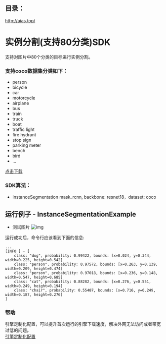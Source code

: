 ## 目录：
http://aias.top/


# 实例分割(支持80分类)SDK
支持对图片中80个分类的目标进行实例分割。

### 支持coco数据集分类如下：
- person
- bicycle
- car
- motorcycle
- airplane
- bus
- train
- truck
- boat
- traffic light
- fire hydrant
- stop sign
- parking meter
- bench
- bird
- ...

[点击下载](https://aias-home.oss-cn-beijing.aliyuncs.com/AIAS/Instance_segmentation_sdk/coco_classes.txt)

### SDK算法：
-  InstanceSegmentation
mask_rcnn, backbone: resnet18，dataset: coco

## 运行例子 - InstanceSegmentationExample
- 测试图片
![img](https://aias-home.oss-cn-beijing.aliyuncs.com/AIAS/Instance_segmentation_sdk/result.jpeg)

运行成功后，命令行应该看到下面的信息:
```text
...
[INFO ] - [
	class: "dog", probability: 0.99422, bounds: [x=0.024, y=0.344, width=0.225, height=0.542]
	class: "person", probability: 0.97572, bounds: [x=0.263, y=0.139, width=0.209, height=0.474]
	class: "person", probability: 0.97018, bounds: [x=0.236, y=0.148, width=0.547, height=0.685]
	class: "cat", probability: 0.88282, bounds: [x=0.276, y=0.551, width=0.249, height=0.194]
	class: "chair", probability: 0.55487, bounds: [x=0.716, y=0.249, width=0.187, height=0.276]
]
```
### 帮助 
引擎定制化配置，可以提升首次运行的引擎下载速度，解决外网无法访问或者带宽过低的问题。         
[引擎定制化配置](http://aias.top/engine_cpu.html)